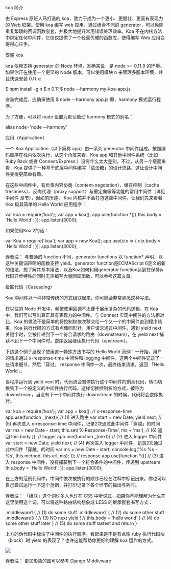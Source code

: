 koa 简介

由 Express 原班人马打造的 koa，致力于成为一个更小、更健壮、更富有表现力的 Web 框架。使用 koa 编写 web 应用，通过组合不同的 generator，可以免除重复繁琐的回调函数嵌套，并极大地提升常用错误处理效率。Koa 不在内核方法中绑定任何中间件，它仅仅提供了一个轻量优雅的函数库，使得编写 Web 应用变得得心应手。

安装 koa

koa 依赖支持 generator 的 Node 环境，准确来说，是 node &gt;= 0.11.9 的环境。如果你正在使用一个更早的 Node 版本，可以使用模块 n 来管理多版本环境，并且快速安装 0.11.x:

$ npm install -g n $ n 0.11 $ node --harmony my-koa-app.js

安装完成后，应确保使用 $ node --harmony app.js 即，harmony 模式运行程序。

为了方便，可以将 node 设置为默认启动 harmony 模式的别名：

alias node='node --harmony'

应用（Application）

一个 Koa Application（以下简称 app）由一系列 generator 中间件组成。按照编码顺序在栈内依次执行，从这个角度来看，Koa app 和其他中间件系统（比如 Ruby Rack 或者 Connect\/Express ）没有什么太大差别，不过，从另一个层面来看，Koa 提供了一种基于底层中间件编写「语法糖」的设计思路，这让设计中间件变得更简单有趣。

在这些中间件中，有负责内容协商（content-negotation）、缓存控制（cache freshness）、反向代理（proxy support）与重定向等等功能的常用中间件（详见 中间件 章节），但如前所述， Koa 内核并不会打包这些中间件，让我们先来看看 Koa 极其简单的 Hello World 应用程序：

var koa = require\('koa'\); var app = koa\(\); app.use\(function \*\(\){ this.body = 'Hello World'; }\); app.listen\(3000\);

如果使用Koa 2的话：

var Koa = require\('koa'\); var app = new Koa\(\); app.use\(ctx =&gt; { ctx.body = 'Hello World'; }\); app.listen\(3000\);

译者注： 与普通的 function 不同，generator functions 以 function\* 声明，以这种关键词声明的函数支持 yield。generator function是ECMAScript 6定义的新的语法，想了解其基本用法，以及Koa如何利用generator function达到在保持js代码异步特性的同时无需编写大量回调函数，可以参考这篇文章。

级联代码（Cascading）

Koa 中间件以一种非常传统的方式级联起来，你可能会非常熟悉这种写法。

在以往的 Node 开发中，频繁使用回调不太便于展示复杂的代码逻辑，在 Koa 中，我们可以写出真正具有表现力的中间件。与 Connect 实现中间件的方法相对比，Koa 的做法不是简单的将控制权依次移交给一个又一个的中间件直到程序结束，Koa 执行代码的方式有点像回形针，用户请求通过中间件，遇到 yield next 关键字时，会被传递到下一个符合请求的路由（downstream），在 yield next 捕获不到下一个中间件时，逆序返回继续执行代码（upstream）。

下边这个例子展现了使用这一特殊方法书写的 Hello World 范例：一开始，用户的请求通过 x-response-time 中间件和 logging 中间件，这两个中间件记录了一些请求细节，然后「穿过」 response 中间件一次，最终结束请求，返回 「Hello World」。

当程序运行到 yield next 时，代码流会暂停执行这个中间件的剩余代码，转而切换到下一个被定义的中间件执行代码，这样切换控制权的方式，被称为 downstream，当没有下一个中间件执行 downstream 的时候，代码将会逆序执行。

var koa = require\('koa'\); var app = koa\(\); \/\/ x-response-time app.use\(function _\(next\){ \/\/ \(1\) 进入路由 var start = new Date; yield next; \/\/ \(5\) 再次进入 x-response-time 中间件，记录2次通过此中间件「穿越」的时间 var ms = new Date - start; this.set\('X-Response-Time', ms + 'ms'\); \/\/ \(6\) 返回 this.body }\); \/\/ logger app.use\(function _\(next\){ \/\/ \(2\) 进入 logger 中间件 var start = new Date; yield next; \/\/ \(4\) 再次进入 logger 中间件，记录2次通过此中间件「穿越」的时间 var ms = new Date - start; console.log\('%s %s - %s', this.method, this.url, ms\); }\); \/\/ response app.use\(function \*\(\){ \/\/ \(3\) 进入 response 中间件，没有捕获到下一个符合条件的中间件，传递到 upstream this.body = 'Hello World'; }\); app.listen\(3000\);

在上方的范例代码中，中间件依次被执行的顺序已经在注释中标记出来。你也可以自己尝试运行一下这个范例，并打印记录下各个环节的输出与耗时。

译者注： 「级联」这个词许多人也许在 CSS 中听说过，如果你不能理解为什么在这里使用这个词，可以将这种路由结构想象成 LESS 的继承嵌套书写方式：

.middleware1 { \/\/ \(1\) do some stuff .middleware2 { \/\/ \(2\) do some other stuff .middleware3 { \/\/ \(3\) NO next yield ! \/\/ this.body = 'hello world' } \/\/ \(4\) do some other stuff later } \/\/ \(5\) do some stuff lastest and return }

上方的伪代码中标注了中间件的执行顺序，看起来是不是有点像 ruby 执行代码块（block）时 yield 的表现了？也许这能帮助你更好的理解 koa 运作的方式。

![](https://camo.githubusercontent.com/d80cf3b511ef4898bcde9a464de491fa15a50d06/68747470733a2f2f7261772e6769746875622e636f6d2f66656e676d6b322f6b6f612d67756964652f6d61737465722f6f6e696f6e2e706e67)

译者注： 更加形象的图可以参考 Django Middleware

